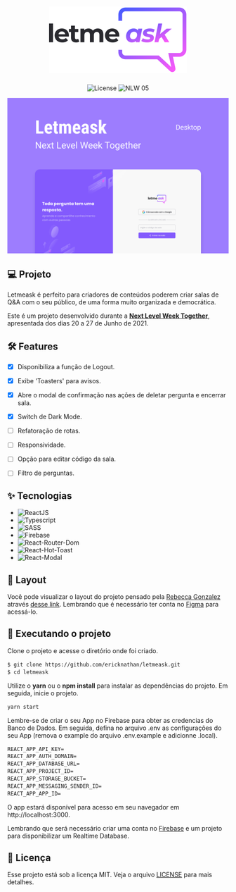 <h1 align="center">
  <img alt="Letmeask" src=".github/images/logo.svg" />
</h1>

<p align="center">
  <img alt="License" src="https://img.shields.io/static/v1?label=License&message=MIT&color=835AFD&labelColor=404040&style=flat-square">

 <img src="https://img.shields.io/static/v1?label=NLW&message=06&color=835AFD&labelColor=404040&style=flat-square" alt="NLW 05" />
</p>

![cover](.github/images/cover.png)

## 💻 Projeto
Letmeask é perfeito para criadores de conteúdos poderem criar salas de Q&A com o seu público, de uma forma muito organizada e democrática. 

Este é um projeto desenvolvido durante a **[Next Level Week Together](https://nextlevelweek.com/)**, apresentada dos dias 20 a 27 de Junho de 2021.

## :hammer_and_wrench: Features 

-   [x] Disponibiliza a função de Logout.
-   [x] Exibe 'Toasters' para avisos.
-   [x] Abre o modal de confirmação nas ações de deletar pergunta e encerrar sala.
-   [x] Switch de Dark Mode.
-   [ ] Refatoração de rotas.
-   [ ] Responsividade.
-   [ ] Opção para editar código da sala.
-   [ ] Filtro de perguntas.


## ✨ Tecnologias

- ![ReactJS](https://reactjs.org/)
- ![Typescript](https://www.typescriptlang.org/)
- ![SASS](https://sass-lang.com/)
- ![Firebase](https://firebase.google.com/)
- ![React-Router-Dom](https://reactrouter.com/)
- ![React-Hot-Toast](https://react-hot-toast.com/)
- ![React-Modal](https://github.com/reactjs/react-modal)


## 🔖 Layout

Você pode visualizar o layout do projeto pensado pela [Rebecca Gonzalez](https://dribbble.com/rebeccagonzalez) através [desse link](https://www.figma.com/file/u0BQK8rCf2KgzcukdRRCWh/Letmeask/duplicate). Lembrando que é necessário ter conta no [Figma](http://figma.com/) para acessá-lo.

## 🚀 Executando o projeto


Clone o projeto e acesse o diretório onde foi criado.

```bash
$ git clone https://github.com/ericknathan/letmeask.git
$ cd letmeask
```

Utilize o **yarn** ou o **npm install** para instalar as dependências do projeto.
Em seguida, inicie o projeto.

```bash
yarn start
```

Lembre-se de criar o seu App no Firebase para obter as credencias do Banco de Dados. Em seguida, defina no arquivo .env as configurações do seu App (remova o example do arquivo .env.example e adicionne .local).
 
 ```cl
REACT_APP_API_KEY=
REACT_APP_AUTH_DOMAIN=
REACT_APP_DATABASE_URL=
REACT_APP_PROJECT_ID=
REACT_APP_STORAGE_BUCKET=
REACT_APP_MESSAGING_SENDER_ID=
REACT_APP_APP_ID=
```

O app estará disponível para acesso em seu navegador em http://localhost:3000.

Lembrando que será necessário criar uma conta no [Firebase](https://firebase.google.com/) e um projeto para disponibilizar um Realtime Database.


## 📄 Licença

Esse projeto está sob a licença MIT. Veja o arquivo [LICENSE](LICENSE.md) para mais detalhes.

<br />